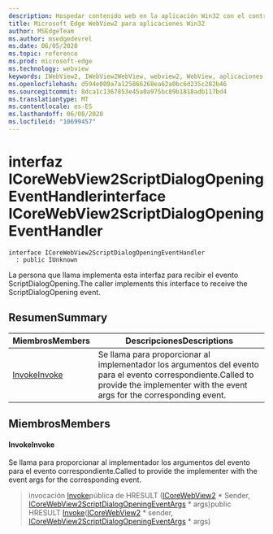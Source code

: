 ```yaml
---
description: Hospedar contenido web en la aplicación Win32 con el control Microsoft Edge WebView2
title: Microsoft Edge WebView2 para aplicaciones Win32
author: MSEdgeTeam
ms.author: msedgedevrel
ms.date: 06/05/2020
ms.topic: reference
ms.prod: microsoft-edge
ms.technology: webview
keywords: IWebView2, IWebView2WebView, webview2, WebView, aplicaciones Win32, Win32, Edge, ICoreWebView2, ICoreWebView2Controller, control de explorador, HTML Edge
ms.openlocfilehash: d594e009a7a125866268ea62a0bc6d235c282b46
ms.sourcegitcommit: 8dca1c1367853e45a0a975bc89b1818adb117bd4
ms.translationtype: MT
ms.contentlocale: es-ES
ms.lasthandoff: 06/08/2020
ms.locfileid: "10699457"
---
```

# <span data-ttu-id="c235c-104">interfaz ICoreWebView2ScriptDialogOpeningEventHandler</span><span class="sxs-lookup"><span data-stu-id="c235c-104">interface ICoreWebView2ScriptDialogOpeningEventHandler</span></span> 

```
interface ICoreWebView2ScriptDialogOpeningEventHandler
  : public IUnknown
```

<span data-ttu-id="c235c-105">La persona que llama implementa esta interfaz para recibir el evento ScriptDialogOpening.</span><span class="sxs-lookup"><span data-stu-id="c235c-105">The caller implements this interface to receive the ScriptDialogOpening event.</span></span>

## <span data-ttu-id="c235c-106">Resumen</span><span class="sxs-lookup"><span data-stu-id="c235c-106">Summary</span></span>

 <span data-ttu-id="c235c-107">Miembros</span><span class="sxs-lookup"><span data-stu-id="c235c-107">Members</span></span>                        | <span data-ttu-id="c235c-108">Descripciones</span><span class="sxs-lookup"><span data-stu-id="c235c-108">Descriptions</span></span>
--------------------------------|---------------------------------------------
[<span data-ttu-id="c235c-109">Invoke</span><span class="sxs-lookup"><span data-stu-id="c235c-109">Invoke</span></span>](#invoke) | <span data-ttu-id="c235c-110">Se llama para proporcionar al implementador los argumentos del evento para el evento correspondiente.</span><span class="sxs-lookup"><span data-stu-id="c235c-110">Called to provide the implementer with the event args for the corresponding event.</span></span>

## <span data-ttu-id="c235c-111">Miembros</span><span class="sxs-lookup"><span data-stu-id="c235c-111">Members</span></span>

#### <span data-ttu-id="c235c-112">Invoke</span><span class="sxs-lookup"><span data-stu-id="c235c-112">Invoke</span></span> 

<span data-ttu-id="c235c-113">Se llama para proporcionar al implementador los argumentos del evento para el evento correspondiente.</span><span class="sxs-lookup"><span data-stu-id="c235c-113">Called to provide the implementer with the event args for the corresponding event.</span></span>

> <span data-ttu-id="c235c-114">invocación [Invoke](#invoke)pública de HRESULT ([ICoreWebView2](icorewebview2.md) \* Sender, [ICoreWebView2ScriptDialogOpeningEventArgs](icorewebview2scriptdialogopeningeventargs.md) \* args)</span><span class="sxs-lookup"><span data-stu-id="c235c-114">public HRESULT [Invoke](#invoke)([ICoreWebView2](icorewebview2.md) \* sender, [ICoreWebView2ScriptDialogOpeningEventArgs](icorewebview2scriptdialogopeningeventargs.md) \* args)</span></span>


